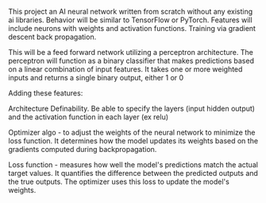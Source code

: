 This project an AI neural network written from scratch without any existing ai libraries. 
Behavior will be similar to TensorFlow or PyTorch.
Features will include neurons with weights and activation functions. Training via gradient descent back propagation.

This will be a feed forward network utilizing a perceptron architecture. 
The perceptron will function as a binary classifier that makes predictions based on a linear combination of input features. It takes one or more weighted inputs and returns a single binary output, either 1 or 0 

Adding these features:

Architecture Definability. 
Be able to specify the layers (input hidden output) and the activation function in each layer (ex relu)

Optimizer algo - to adjust the weights of the neural network to minimize the loss function. It determines how the model updates its weights based on the gradients computed during backpropagation.

Loss function -  measures how well the model's predictions match the actual target values. It quantifies the difference between the predicted outputs and the true outputs. The optimizer uses this loss to update the model's weights.




